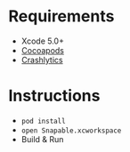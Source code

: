 # Requirements #

* Xcode 5.0+
* [Cocoapods](https://github.com/CocoaPods/CocoaPods)
* [Crashlytics](http://crashlytics.com/)

# Instructions #

* `pod install`
* `open Snapable.xcworkspace`
* Build & Run